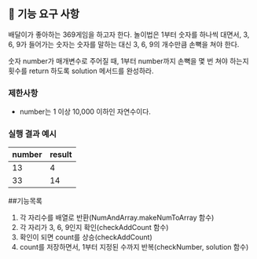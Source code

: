 ## 🚀 기능 요구 사항

배달이가 좋아하는 369게임을 하고자 한다. 놀이법은 1부터 숫자를 하나씩 대면서, 3, 6, 9가 들어가는 숫자는 숫자를 말하는 대신 3, 6, 9의 개수만큼 손뼉을 쳐야 한다.

숫자 number가 매개변수로 주어질 때, 1부터 number까지 손뼉을 몇 번 쳐야 하는지 횟수를 return 하도록 solution 메서드를 완성하라.

### 제한사항

- number는 1 이상 10,000 이하인 자연수이다.

### 실행 결과 예시

| number | result |
| --- | --- |
| 13 | 4 |
| 33 | 14 |


##기능목록

1. 각 자리수를 배열로 반환(NumAndArray.makeNumToArray 함수)
2. 각 자리가 3, 6, 9인지 확인(checkAddCount 함수)
2. 확인이 되면 count를 상승(checkAddCount)
3. count를 저장하면서, 1부터 지정된 수까지 반복(checkNumber, solution 함수)